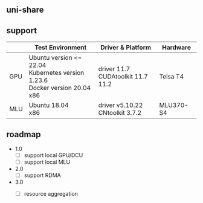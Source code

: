 ## uni-share

## support

|      | Test Environment                                             | Driver & Platform                      | Hardware  |
| ---- | ------------------------------------------------------------ | -------------------------------------- | --------- |
| GPU  | Ubuntu version <= 22.04<br />Kubernetes version 1.23.6<br />Docker version 20.04<br />x86 | driver 11.7<br />CUDAtoolkit 11.7 11.2 | Telsa T4  |
| MLU  | Ubuntu 18.04<br />x86                                        | driver v5.10.22<br />CNtoolkit 3.7.2   | MLU370-S4 |

## roadmap

- 1.0
  - [ ] support local GPU/DCU 
  - [ ] support local MLU

- 2.0
  - [ ] support RDMA

- 3.0
  - [ ] resource aggregation

 

